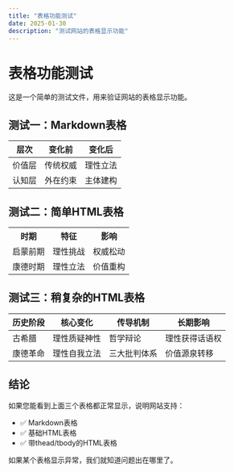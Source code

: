 ```yaml
---
title: "表格功能测试"
date: 2025-01-30
description: "测试网站的表格显示功能"
---
```


# 表格功能测试

这是一个简单的测试文件，用来验证网站的表格显示功能。

## 测试一：Markdown表格

| 层次 | 变化前 | 变化后 |
|------|--------|--------|
| 价值层 | 传统权威 | 理性立法 |
| 认知层 | 外在约束 | 主体建构 |

## 测试二：简单HTML表格

<table>
<tr>
<th>时期</th>
<th>特征</th>
<th>影响</th>
</tr>
<tr>
<td>启蒙前期</td>
<td>理性挑战</td>
<td>权威松动</td>
</tr>
<tr>
<td>康德时期</td>
<td>理性立法</td>
<td>价值重构</td>
</tr>
</table>

## 测试三：稍复杂的HTML表格

<table>
<thead>
<tr>
<th>历史阶段</th>
<th>核心变化</th>
<th>传导机制</th>
<th>长期影响</th>
</tr>
</thead>
<tbody>
<tr>
<td>古希腊</td>
<td>理性质疑神性</td>
<td>哲学辩论</td>
<td>理性获得话语权</td>
</tr>
<tr>
<td>康德革命</td>
<td>理性自我立法</td>
<td>三大批判体系</td>
<td>价值源泉转移</td>
</tr>
</tbody>
</table>

## 结论

如果您能看到上面三个表格都正常显示，说明网站支持：
- ✅ Markdown表格
- ✅ 基础HTML表格  
- ✅ 带thead/tbody的HTML表格

如果某个表格显示异常，我们就知道问题出在哪里了。
